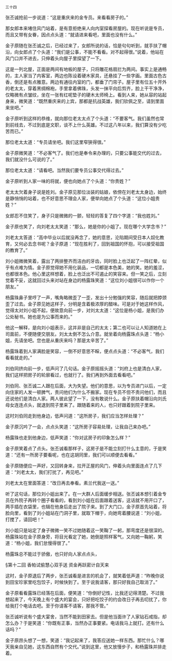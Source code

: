     三十四 

   张丕诚抢前一步说道：“这是重庆来的金专员。来看看房子的。”

   那女郎本来堵住风门站着，是有意拒绝来人向内室探看房屋的。现在听说是专员，而且又带有女眷，因点点头道：“就请进来看吧，里面也没有什么。”

   金子原随在张丕诚之后，已经过来了，女郎所说的话，恰是句句听到，就手扶了帽沿，向女郎点了个头道：“我们是公事，不能不看看。对不起得很。”说着，他站在风门口并不进去，只伸着头向屋子里探望了一下。

   这是一列北屋，正面是两间有地板的屋子，只将雕花格扇拦为两间。事实上是通畅的，主人家当了内客室，两边也陈设着硬木家具，还悬挂了一些字画。里面古色古香，倒还是有点雅意。两边有通往内室的门，都垂了门帘子。屋子里有位五十开外的老太太，穿着黑绸棉袍，手里拿着佛珠，头发一抹平向后剪齐，脸上干干净净，仅略微有点皱纹，坐在一张有红呢垫子的硬木太师椅上。看到人来，她从容的站起身来，微笑道：“既然重庆来的上宾，那都是抗战英雄，我们钦佩之至，请到里面来坐吧。”

   金子原听到这样的恭维，就向那位老太太点了个头道：“不要客气。我们虽然也常到前线去，不过到底是文职，谈不上什么英雄。不过这八年以来，我们算没有少吃苦而已。”

   那位老太太道：“专员请坐吧。我们这里窄狭得很。”

   金子原微笑道：“不必客气了。我们也是奉令来办理的，只要公事能交代的过去，我们就没什么可说的了。”

   那位老太太道：“请看吧。当然我们要专员公事交代得过去。”

   金子原听到人家一味的将就，便也向她点了个头道：“你贵姓？”

   老太太欠着身子说是姓刘。金子原见那位淡装的姑娘，依傍在刘老太太身边，始终是静悄悄的站着，也不好意思不理会人家，便举向她点了个头道：“这位小姐贵姓？”

   女郎忍不住笑了，身子只是微微的一颤，轻轻的答复了四个字道：“我也姓刘。”

   金子原也笑了，向刘老太太笑道：“那么，她是你的小姐了。现在哪个大学念书？”

   刘老太太答道：“高中毕业以后就没再念了，她的意思，沦陷期间受日本人奴化教育，又何必去念书呢？金子原道：“现在胜利了，回到祖国的怀抱，可以接受祖国的教育了。”

   刘小姐微微笑着，露出了两排整齐而洁甴的牙齿，同时脸上也泛起了一阵红晕，似乎有点难为情。金子原觉得她不用化装品，一切都是本色美，她的笑。她的羞涩，也都很本色。他心里这样想着，脸上也泛出不可遏止的笑容来。但一笑之后，立刻觉着不妥，这就回过头来对站在身边的杨露珠笑道：“这位刘小姐很可以作你一个朋友。”

   杨露珠鼻子里哼了一声，嘴角略微歪了一歪，发出十分勉强的笑容，随后就把脖颈歪了过去。金子原见她这样子，分明是含着极浓厚的醋味。可是对于她这样作风，觉得太对刘小姐不起，便故意向前一步，对刘太太道：“这位是杨小姐，是我们办公处秘书。她也是为公事而来的。”

   他这一解释，是向刘小姐表示，这并非是自己的太太；第二也可以让人知道她在上司面前，不便随便交朋友。刘太太倒不怎么介意。就坐着向杨露珠点头道：“杨小姐，先请坐吧。您也是从重庆来吗？那是太辛苦了。”

   杨露珠着到人家满脸是笑容，一倒不好意思不睬，便点点头道：“不必客气，我们看看就走的。”

   刘伯同挤向前一步，低声问了几句话。金子原摇摇头道：“刘府上也是清白人家，我们这样把房子的轮廓看过，也就行了。我们再到外面去看看吧。”

   刘伯同、张丕诚二人跟在后面，大为失望。他们的意思，以为专员进门以后，一定向住家的人发一顿脾气，责问他们为什么不搬家。现在专员不但不责问他们，而且还说他们是清白人家。两人彼此望了一下，没有敢说什么。金子原扶着帽沿向刘氏母女连连点头，就退到院子里来了。跟随着来的人，也只好跟着到院子里来。

   这时刘伯同走到他身边，低声问道：“这所房子，我们应当怎样处理？”

   金子原沉吟了一会，点点头笑道：“这所房子容易处理，让我自己来办吧。”

   杨露珠也走到他身边，低声笑道：“你对这房子的印象怎么样？”

   金子原笑着点了点头。张丕诚看那样子，这房子是不能立刻打什么主意的，于是笑道：“还有一所房子要看呢，也在这胡同里，我们可以顺便去看看。”

   金子原随便应一声好，又回转身来，拉开正屋的风门，伸着头向里面连点了几下道：“刘老太太，我们打扰了，再见吧。”

   刘老太太在里面答道：“改日再去奉看。素兰代我送一送。”

   听了这句话，那位刘小姐出来了。在一大群人后面缓步相送。张丕诚本想引着金专员在外院子再转个圈子看看的，看到刘小姐在后面跟着送客，这话就不用开口了，两手插在衣袋里，也辑在他身后走出了院子来。到了大门口，金子原首先站着，将脸向里，看到了刘小姐站在门洞子里，就取下帽于，向她弯着腰说道：“刘小姐，打搅了，请回吧！”

   刘小姐只是站定了身子微微一笑不过她随着这一笑鞠了一躬，那弯度还是很深的。杨露珠站在金子原身旁，将目光看定了她，她倒是照样客气，又向她一鞠躬，笑道：“杨小姐，我们怠慢得很了。”

   杨露珠总不能过于骄傲，也只好向人家点点头，

   §第十二回 香帕试偷慧心双手送 资金再跃密计自天来

   这时，金子原退后了两步，张丕诚看是进言的机会了，就笑着低声道：“昨晚你说到田宝珍家里吃包饺子，时候快到了。至于说我请客，那只好我自己取消了。”

   金子原看看露珠已经落在后面，便笑道：“你倒好记性，比我还记得清楚。不过我想起来了，今天晚上有个盛大的宴会，只好把吃饺子的约会改日子再去叨扰了，你给我打个电话去吧。至于你请客不请客，那我不管。”

   张丕诚听说有个盛大宴舍，当然不能到田家去。但是他当面许了人家钻石戒指，却怎么办？于是笑道：“你既有正事，当然办正事要紧。电话我马上就打。还有什么话吗？”

   金子原昂头想了一想，笑道：“我记起来了，我答应送她一样东西。那忙什么？哪天我亲自见她，这东西自然有个交代。”说到这里，他又放慢步子，和杨露珠并排走着。

